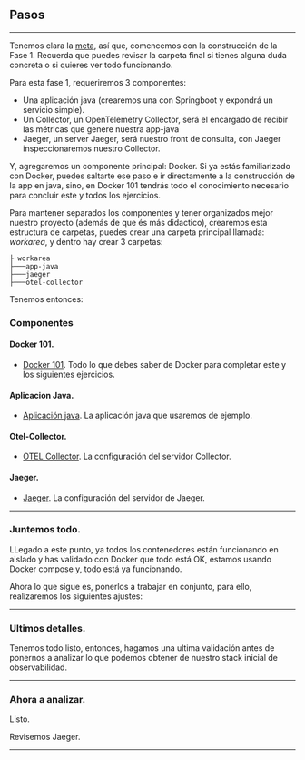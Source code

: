 
## Pasos
-------
Tenemos clara la <a href="../Readme.md">meta</a>, así que, comencemos con la construcción de la Fase 1.
Recuerda que puedes revisar la carpeta final si tienes alguna duda concreta o si quieres ver todo funcionando.

Para esta fase 1, requeriremos 3 componentes:

* Una aplicación java (crearemos una con Springboot y expondrá un servicio simple).
* Un Collector, un OpenTelemetry Collector, será el encargado de recibir las métricas que genere nuestra app-java
* Jaeger, un server Jaeger, será nuestro front de consulta, con Jaeger inspeccionaremos nuestro Collector.

Y, agregaremos un componente principal: Docker.
Si ya estás familiarizado con Docker, puedes saltarte ese paso e ir directamente a la construcción de la app en java, 
sino, en Docker 101 tendrás todo el conocimiento necesario para concluir este y todos los ejercicios.

Para mantener separados los componentes y tener organizados mejor nuestro proyecto (además de que és más didactico),
crearemos esta estructura de carpetas, puedes crear una carpeta principal llamada: *workarea*, y dentro hay crear 3 carpetas:
```shell
├ workarea
├───app-java
├───jaeger
├───otel-collector
```

Tenemos entonces:

### Componentes

#### Docker 101.
* <a href="componentes/Docker.md">Docker 101</a>. Todo lo que debes saber de Docker para completar este y los siguientes ejercicios.
#### Aplicacion Java.
* <a href="componentes/Java.md">Aplicación java</a>. La aplicación java que usaremos de ejemplo.
#### Otel-Collector.
* <a href="componentes/OtelCollector.md">OTEL Collector</a>. La configuración del servidor Collector.
#### Jaeger.
* <a href="componentes/Jaeger.md">Jaeger</a>. La configuración del servidor de Jaeger.
-------

### Juntemos todo.

LLegado a este punto, ya todos los contenedores están funcionando en aislado y has validado con Docker que todo está OK,
estamos usando Docker compose y, todo está ya funcionando.

Ahora lo que sigue es, ponerlos a trabajar en conjunto, para ello, realizaremos los siguientes ajustes:


-------

### Ultimos detalles.

Tenemos todo listo, entonces, hagamos una ultima validación antes de ponernos a analizar lo que podemos obtener de nuestro stack inicial de observabilidad.

-------

### Ahora a analizar.
Listo.

Revisemos Jaeger.

-------

